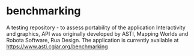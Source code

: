 # benchmarking
A testing repository - to assess portability of the application
Interactivity and graphics, API was originally developed by ASTI, Mapping Worlds and Robota Software, Rua Design.
The application is currently available at https://www.asti.cgiar.org/benchmarking
